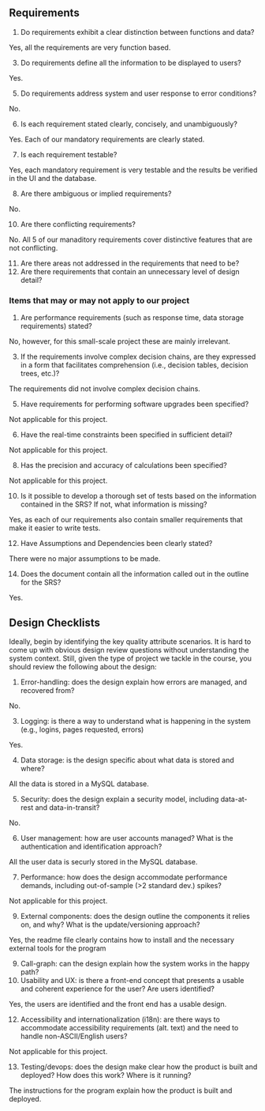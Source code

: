 ## Requirements
1. Do requirements exhibit a clear distinction between functions and data?

Yes, all the requirements are very function based.

3. Do requirements define all the information to be displayed to users?

Yes.

5. Do requirements address system and user response to error conditions?

No.

6. Is each requirement stated clearly, concisely, and unambiguously?

Yes. Each of our mandatory requirements are clearly stated.

7. Is each requirement testable?

Yes, each mandatory requirement is very testable and the results be verified in the UI and the database.

8. Are there ambiguous or implied requirements?

No.

10. Are there conflicting requirements?

No. All 5 of our manaditory requirements cover distinctive features that are not conflicting.

11. Are there areas not addressed in the requirements that need to be?
12. Are there requirements that contain an unnecessary level of design detail?

### Items that may or may not apply to our project
1. Are performance requirements (such as response time, data storage requirements) stated?

No, however, for this small-scale project these are mainly irrelevant.

3. If the requirements involve complex decision chains, are they expressed in a form that facilitates comprehension (i.e., decision tables, decision trees, etc.)?

The requirements did not involve complex decision chains.

5. Have requirements for performing software upgrades been specified?

Not applicable for this project.

6. Have the real-time constraints been specified in sufficient detail?

Not applicable for this project.

8. Has the precision and accuracy of calculations been specified?

Not applicable for this project.

10. Is it possible to develop a thorough set of tests based on the information contained in the SRS? If not, what information is missing?

Yes, as each of our requirements also contain smaller requirements that make it easier to write tests.

12. Have Assumptions and Dependencies been clearly stated?

There were no major assumptions to be made.

14. Does the document contain all the information called out in the outline for the SRS?

Yes.

## Design Checklists
Ideally, begin by identifying the key quality attribute scenarios. It is hard to come up with obvious design review questions without understanding the system context. Still, given the type of project we tackle in the course, you should review the following about the design:
1. Error-handling: does the design explain how errors are managed, and recovered from? 

No.

3. Logging: is there a way to understand what is happening in the system (e.g., logins, pages requested, errors)

Yes.

4. Data storage: is the design specific about what data is stored and where?

All the data is stored in a MySQL database.

5. Security: does the design explain a security model, including data-at-rest and data-in-transit?

No.

6. User management: how are user accounts managed? What is the authentication and identification approach?

All the user data is securly stored in the MySQL database.

7. Performance: how does the design accommodate performance demands, including out-of-sample (>2 standard dev.) spikes?

Not applicable for this project.

9. External components: does the design outline the components it relies on, and why? What is the update/versioning approach?

Yes, the readme file clearly contains how to install and the necessary external tools for the program

9. Call-graph: can the design explain how the system works in the happy path? 
10. Usability and UX: is there a front-end concept that presents a usable and coherent experience for the user? Are users identified?

Yes, the users are identified and the front end has a usable design.

12. Accessibility and internationalization (i18n): are there ways to accommodate accessibility requirements (alt. text) and the need to handle non-ASCII/English users?

Not applicable for this project.

13. Testing/devops: does the design make clear how the product is built and deployed? How does this work? Where is it running?

The instructions for the program explain how the product is built and deployed.
